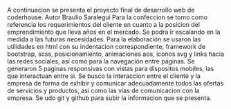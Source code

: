 A continuacion se presenta el proyecto final de desarrollo web de coderhouse. Autor Braulio Saralegui 
Para la confeccion se tomo como referencia los requerimientos del cliente en cuanto a la posicion del emprendimiento que lleva años en el mercado.
Se podra ir escalando en la medida a las futuras necesidades.
Para la elaboración se usaron las utilidades en html con su indentacion correspondiente, framework de bootstrap, scss, posicionamiento, animaciones aos, iconos svg y links hacia las redes sociales,
así como para la navegación entre páginas.
Se generaron 5 paginas responsivas con vistas para dispositos mobiles, las que interactuan entre si.
Se busco la interaccion entre el cliente y la empresa de forma de exhibir y comunicar adecuadamente todos las ofertas de servicios y productos, asi como las vías de comunicacion con la empresa.
Se udo git y github para subir la informacion que se presenta. 
